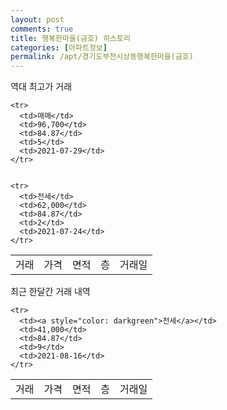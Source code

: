 ```yaml
---
layout: post
comments: true
title: 행복한마을(금호) 히스토리
categories: [아파트정보]
permalink: /apt/경기도부천시상동행복한마을(금호)
---
```


역대 최고가 거래
<table class="sortable">
    <tr>
      <td>거래</td>
      <td>가격</td>
      <td>면적</td>
      <td>층</td>
      <td>거래일</td>
    </tr>
    
    <tr>
      <td>매매</td>
      <td>96,700</td>
      <td>84.87</td>
      <td>5</td>
      <td>2021-07-29</td>
    </tr>
        
    
    <tr>
      <td>전세</td>
      <td>62,000</td>
      <td>84.87</td>
      <td>2</td>
      <td>2021-07-24</td>
    </tr>
        
    
</table>

최근 한달간 거래 내역

<font size='small'>
<table class="sortable">
    <tr>
      <td>거래</td>
      <td>가격</td>
      <td>면적</td>
      <td>층</td>
      <td>거래일</td>
    </tr>

    <tr>
      <td><a style="color: darkgreen">전세</a></td>
      <td>41,000</td>
      <td>84.87</td>
      <td>9</td>
      <td>2021-08-16</td>
    </tr>
      
</table>
</font>

